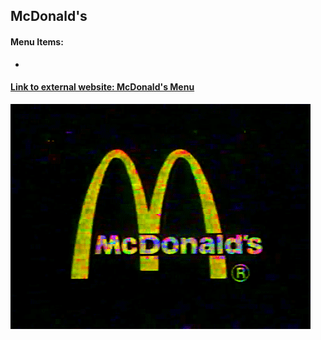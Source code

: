 ## McDonald's

#### Menu Items:
-
#### [Link to external website: McDonald's Menu](https://www.mcdonalds.com/us/en-us/full-menu.html)


![](image/mc.gif)
